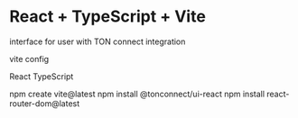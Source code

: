 # React + TypeScript + Vite

interface for user with TON connect integration

vite config

React TypeScript

npm create vite@latest npm install @tonconnect/ui-react
npm install react-router-dom@latest
